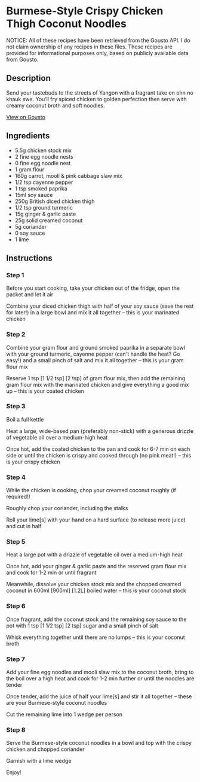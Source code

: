 # Burmese-Style Crispy Chicken Thigh Coconut Noodles

NOTICE: All of these recipes have been retrieved from the Gousto API. I do not claim ownership of any recipes in these files. These recipes are provided for informational purposes only, based on publicly available data from Gousto.

## Description

Send your tastebuds to the streets of Yangon with a fragrant take on ohn no khauk swe. You’ll fry spiced chicken to golden perfection then serve with creamy coconut broth and soft noodles. 

[View on Gousto](https://www.gousto.co.uk/recipes/cookbook/burmese-style-crispy-chicken-coconut-noodles)

## Ingredients

- 5.5g chicken stock mix
- 2 fine egg noodle nests
- 0 fine egg noodle nest
- 1 gram flour
- 160g carrot, mooli & pink cabbage slaw mix
- 1/2 tsp cayenne pepper
- 1 tsp smoked paprika
- 15ml soy sauce
- 250g British diced chicken thigh
- 1/2 tsp ground turmeric
- 15g ginger & garlic paste
- 25g solid creamed coconut
- 5g coriander
- 0 soy sauce
- 1 lime

## Instructions


### Step 1

Before you start cooking, take your chicken out of the fridge, open the packet and let it air

Combine your diced chicken thigh with half of your soy sauce (save the rest for later!) in a large bowl and mix it all together – this is your marinated chicken


### Step 2

Combine your gram flour and ground smoked paprika in a separate bowl with your ground turmeric, cayenne pepper (can't handle the heat? Go easy!) and a small pinch of salt and mix it all together – this is your gram flour mix

Reserve 1 tsp<span class="text-purple"><span class="text-danger"> </span>[1 1/2 tsp]<span class="text-danger"> </span>[2 tsp] </span>of gram flour mix, then add the remaining gram flour mix with the marinated chicken and give everything a good mix up – this is your coated chicken


### Step 3

Boil a full kettle

Heat a large, wide-based pan (preferably non-stick) with a generous drizzle of vegetable oil over a medium-high heat

Once hot, add the coated chicken to the pan and cook for 6-7 min on each side or until the chicken is crispy and cooked through (no pink meat!) – this is your crispy chicken


### Step 4

While the chicken is cooking, chop your creamed coconut roughly (if required!)

Roughly chop your coriander, including the stalks

Roll your lime[s] with your hand on a hard surface (to release more juice) and cut in half


### Step 5

Heat a large pot with a drizzle of vegetable oil over a medium-high heat

Once hot, add your ginger & garlic paste and the reserved gram flour mix and cook for 1-2 min or until fragrant

Meanwhile, dissolve your chicken stock mix and the chopped creamed coconut in 600ml<span class="text-purple"> [900ml]</span> <span class="text-danger">[1.2L]</span> boiled water – this is your coconut stock


### Step 6

Once fragrant, add the coconut stock and the remaining soy sauce to the pot with 1 tsp <span class="text-purple">[1 1/2 tsp]</span> <span class="text-danger">[2 tsp]</span> sugar and a small pinch of salt

Whisk everything together until there are no lumps – this is your coconut broth


### Step 7

Add your fine egg noodles and mooli slaw mix to the coconut broth, bring to the boil over a high heat and cook for 1-2 min further or until the noodles are tender

Once tender, add the juice of half your lime[s] and stir it all together – these are your Burmese-style coconut noodles

Cut the remaining lime into 1 wedge per person

### Step 8

Serve the Burmese-style coconut noodles in a bowl and top with the crispy chicken and chopped coriander

Garnish with a lime wedge

Enjoy!

